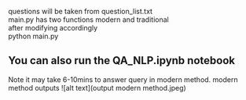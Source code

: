 questions will be taken from question_list.txt  
main.py has two functions modern and traditional  
after modifying accordingly  
python main.py  
## You can also run the QA_NLP.ipynb notebook  
Note it may take 6-10mins to answer query in modern method. 
modern method outputs
![alt text](output modern method.jpeg)